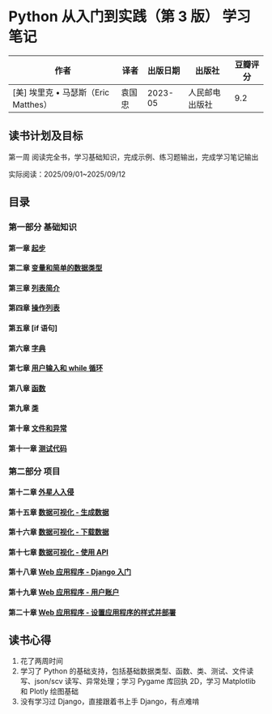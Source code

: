 # Python 从入门到实践（第 3 版） 学习笔记

| 作者                                 | 译者   | 出版日期 | 出版社         | 豆瓣评分 |
| ------------------------------------ | ------ | -------- | -------------- | -------- |
| [美] 埃里克 • 马瑟斯（Eric Matthes） | 袁国忠 | 2023-05  | 人民邮电出版社 | 9.2      |

## 读书计划及目标

第一周 阅读完全书，学习基础知识，完成示例、练习题输出，完成学习笔记输出

实际阅读：2025/09/01~2025/09/12

## 目录

### 第一部分 基础知识

#### 第一章 [起步](./chapter-01/index.md)

#### 第二章 [变量和简单的数据类型](./chapter-02/index.md)

#### 第三章 [列表简介](./chapter-03/index.md)

#### 第四章 [操作列表](./chapter-04/index.md)

#### 第五章 [if 语句]

#### 第六章 [字典](./chapter-06/index.md)

#### 第七章 [用户输入和 while 循环](./chapter-07/index.md)

#### 第八章 [函数](./chapter-08/index.md)

#### 第九章 [类](./chapter-09/index.md)

#### 第十章 [文件和异常](./chapter-10/index.md)

#### 第十一章 [测试代码](./chapter-11/index.md)

### 第二部分 项目

#### 第十二章 [外星人入侵](./chapter-12/index.md)

#### 第十五章 [数据可视化 - 生成数据](./chapter-15/index.md)

#### 第十六章 [数据可视化 - 下载数据](./chapter-16/index.md)

#### 第十七章 [数据可视化 - 使用 API](./chapter-17/index.md)

#### 第十八章 [Web 应用程序 - Django 入门](./chapter-18/index.md)

#### 第十九章 [Web 应用程序 - 用户账户](./chapter-19/index.md)

#### 第二十章 [Web 应用程序 - 设置应用程序的样式并部署](./chapter-20/index.md)

## 读书心得

1. 花了两周时间
2. 学习了 Python 的基础支持，包括基础数据类型、函数、类、测试、文件读写、json/scv 读写、异常处理；学习 Pygame 库回执 2D，学习 Matplotlib 和 Plotly 绘图基础
3. 没有学习过 Django，直接跟着书上手 Django，有点难啃
